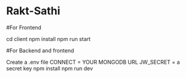 ﻿# Rakt-Sathi

 #For Frontend

 cd client
 npm install
 npm run start 


 #For Backend and frontend

 Create a .env file 
     CONNECT = YOUR MONGODB URL
     JW_SECRET = a secret key
npm install
npm run dev

